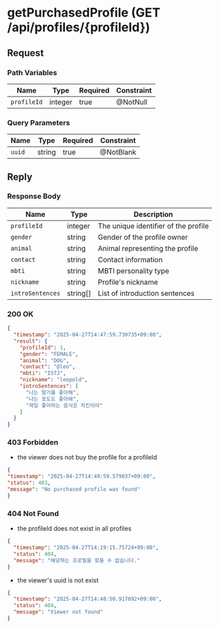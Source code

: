 # getPurchasedProfile (GET /api/profiles/{profileId})

## Request

### Path Variables

| Name        | Type    | Required | Constraint |
|-------------|---------|----------|------------|
| `profileId` | integer | true     | @NotNull   |

### Query Parameters

| Name   | Type   | Required | Constraint |
|--------|--------|----------|------------|
| `uuid` | string | true     | @NotBlank  |

## Reply

### Response Body

| Name             | Type     | Description                                       |
|------------------|----------|---------------------------------------------------|
| `profileId`      | integer  | The unique identifier of the profile              |
| `gender`         | string   | Gender of the profile owner                       |
| `animal`         | string   | Animal representing the profile                   |
| `contact`        | string   | Contact information                               |
| `mbti`           | string   | MBTI personality type                             |
| `nickname`       | string   | Profile's nickname                                |
| `introSentences` | string[] | List of introduction sentences                    |

### 200 OK

```json
{
  "timestamp": "2025-04-27T14:47:59.730735+09:00",
  "result": {
    "profileId": 1,
    "gender": "FEMALE",
    "animal": "DOG",
    "contact": "@leo",
    "mbti": "ISTJ",
    "nickname": "leopold",
    "introSentences": [
      "나는 딸기를 좋아해",
      "나는 포도도 좋아해",
      "제일 좋아하는 음식은 치킨이야"
    ]
  }
}
```

### 403 Forbidden

- the viewer does not buy the profile for a profileId

```json
{
"timestamp": "2025-04-27T14:49:59.579037+09:00",
"status": 403,
"message": "No purchased profile was found"
}
```

### 404 Not Found

- the profileId does not exist in all profiles

```json
{
  "timestamp": "2025-04-27T14:19:15.75724+09:00",
  "status": 404,
  "message": "해당하는 프로필을 찾을 수 없습니다."
}
```

- the viewer's uuid is not exist

```json
{
  "timestamp": "2025-04-27T14:48:50.917092+09:00",
  "status": 404,
  "message": "Viewer not found"
}
